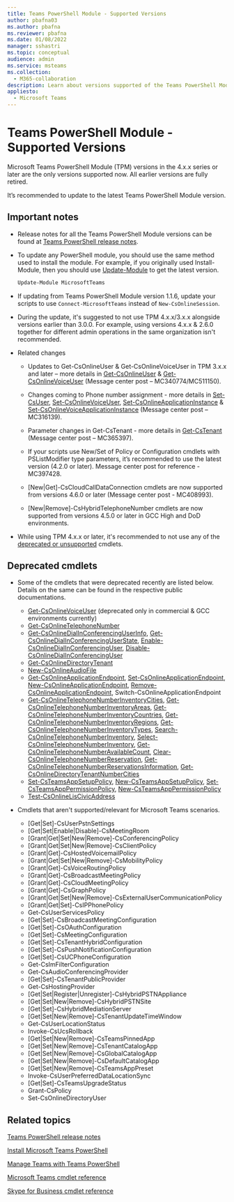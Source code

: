 ```yaml
---
title: Teams PowerShell Module - Supported Versions
author: pbafna03
ms.author: pbafna
ms.reviewer: pbafna
ms.date: 01/08/2022
manager: sshastri
ms.topic: conceptual
audience: admin
ms.service: msteams
ms.collection:
  - M365-collaboration
description: Learn about versions supported of the Teams PowerShell Module, used for administration of Microsoft Teams.
appliesto:
  - Microsoft Teams
---
```


# Teams PowerShell Module - Supported Versions

Microsoft Teams PowerShell Module (TPM) versions in the 4.x.x series or later are the only versions supported now. All earlier versions are fully retired. 

It’s recommended to update to the latest Teams PowerShell Module version.


## Important notes

- Release notes for all the Teams PowerShell Module versions can be found at [Teams PowerShell release notes](teams-powershell-release-notes.md).

- To update any PowerShell module, you should use the same method used to install the module. For example, if you originally used Install-Module, then you should use [Update-Module](/powershell/module/powershellget/update-module) to get the latest version.

  ```powershell
  Update-Module MicrosoftTeams
  ```

- If updating from Teams PowerShell Module version 1.1.6, update your scripts to use `Connect-MicrosoftTeams` instead of `New-CsOnlineSession`.

- During the update, it's suggested to not use TPM 4.x.x/3.x.x alongside versions earlier than 3.0.0. For example, using versions 4.x.x & 2.6.0 together for different admin operations in the same organization isn't recommended.

- Related changes
  - Updates to Get-CsOnlineUser & Get-CsOnlineVoiceUser in TPM 3.x.x and later – more details in [Get-CsOnlineUser](/powershell/module/teams/get-csonlineuser) & [Get-CsOnlineVoiceUser](/powershell/module/teams/get-csonlinevoiceuser) (Message center post – MC340774/MC511150).

  - Changes coming to Phone number assignment - more details in [Set-CsUser](/powershell/module/teams/set-csuser), [Set-CsOnlineVoiceUser](/powershell/module/teams/set-csonlinevoiceuser), [Set-CsOnlineApplicationInstance](/powershell/module/teams/set-csonlineapplicationinstance) & [Set-CsOnlineVoiceApplicationInstance](/powershell/module/teams/set-csonlinevoiceapplicationinstance) (Message center post – MC316139).

  - Parameter changes in Get-CsTenant - more details in [Get-CsTenant](/powershell/module/teams/get-cstenant) (Message center post – MC365397).
  
  - If your scripts use New/Set of Policy or Configuration cmdlets with PSListModifier type parameters, it’s recommended to use the latest version (4.2.0 or later). Message center post for reference - MC397428.

  - [New|Get]-CsCloudCallDataConnection cmdlets are now supported from versions 4.6.0 or later (Message center post - MC408993).
  
  - [New|Remove]-CsHybridTelephoneNumber cmdlets are now supported from versions 4.5.0 or later in GCC High and DoD environments.


- While using TPM 4.x.x or later, it's recommended to not use any of the [deprecated or unsupported](#deprecated-cmdlets) cmdlets.

## Deprecated cmdlets

- Some of the cmdlets that were deprecated recently are listed below. Details on the same can be found in the respective public documentations.
  - [Get-CsOnlineVoiceUser](/powershell/module/teams/get-csonlinevoiceuser) (deprecated only in commercial & GCC environments currently)
  - [Get-CsOnlineTelephoneNumber](/powershell/module/teams/get-csonlinetelephonenumber)
  - [Get-CsOnlineDialInConferencingUserInfo](/powershell/module/teams/get-csonlinedialinconferencinguserinfo), [Get-CsOnlineDialInConferencingUserState](/powershell/module/teams/get-csonlinedialinconferencinguserstate), [Enable-CsOnlineDialInConferencingUser](/powershell/module/teams/enable-csonlinedialinconferencinguser), [Disable-CsOnlineDialInConferencingUser](/powershell/module/teams/disable-csonlinedialinconferencinguser)
  - [Get-CsOnlineDirectoryTenant](/powershell/module/teams/get-csonlinedirectorytenant)
  - [New-CsOnlineAudioFile](/powershell/module/teams/new-csonlineaudiofile)
  - [Get-CsOnlineApplicationEndpoint](/powershell/module/teams/get-csonlineapplicationendpoint), [Set-CsOnlineApplicationEndpoint](/powershell/module/teams/set-csonlineapplicationendpoint), [New-CsOnlineApplicationEndpoint](/powershell/module/teams/new-csonlineapplicationendpoint), [Remove-CsOnlineApplicationEndpoint](/powershell/module/teams/remove-csonlineapplicationendpoint), Switch-CsOnlineApplicationEndpoint
  - [Get-CsOnlineTelephoneNumberInventoryCities](/powershell/module/teams/get-csonlinetelephonenumberinventorycities), [Get-CsOnlineTelephoneNumberInventoryAreas](/powershell/module/teams/get-csonlinetelephonenumberinventoryareas), [Get-CsOnlineTelephoneNumberInventoryCountries](/powershell/module/teams/get-csonlinetelephonenumberinventorycountries), [Get-CsOnlineTelephoneNumberInventoryRegions](/powershell/module/teams/get-csonlinetelephonenumberinventoryregions), [Get-CsOnlineTelephoneNumberInventoryTypes](/powershell/module/teams/get-csonlinetelephonenumberinventorytypes), [Search-CsOnlineTelephoneNumberInventory](/powershell/module/teams/search-csonlinetelephonenumberinventory), [Select-CsOnlineTelephoneNumberInventory](/powershell/module/teams/select-csonlinetelephonenumberinventory), [Get-CsOnlineTelephoneNumberAvailableCount](/powershell/module/teams/get-csonlinetelephonenumberavailablecount), [Clear-CsOnlineTelephoneNumberReservation](/powershell/module/teams/clear-csonlinetelephonenumberreservation), [Get-CsOnlineTelephoneNumberReservationsInformation](/powershell/module/teams/get-csonlinetelephonenumberreservationsinformation), [Get-CsOnlineDirectoryTenantNumberCities](/powershell/module/teams/get-csonlinedirectorytenantnumbercities)
  - [Set-CsTeamsAppSetupPolicy](/powershell/module/teams/set-csteamsappsetuppolicy), [New-CsTeamsAppSetupPolicy](/powershell/module/teams/new-csteamsappsetuppolicy), [Set-CsTeamsAppPermissionPolicy](/powershell/module/teams/set-csteamsapppermissionpolicy), [New-CsTeamsAppPermissionPolicy](/powershell/module/teams/new-csteamsapppermissionpolicy)
  - [Test-CsOnlineLisCivicAddress](/powershell/module/teams/test-csonlineliscivicaddress)

- Cmdlets that aren't supported/relevant for Microsoft Teams scenarios.
  - [Get|Set]-CsUserPstnSettings
  - [Get|Set|Enable|Disable]-CsMeetingRoom
  - [Grant|Get|Set|New|Remove]-CsConferencingPolicy
  - [Grant|Get|Set|New|Remove]-CsClientPolicy
  - [Grant|Get]-CsHostedVoicemailPolicy
  - [Grant|Get|Set|New|Remove]-CsMobilityPolicy
  - [Grant|Get]-CsVoiceRoutingPolicy
  - [Grant|Get]-CsBroadcastMeetingPolicy
  - [Grant|Get]-CsCloudMeetingPolicy
  - [Grant|Get]-CsGraphPolicy
  - [Grant|Get|Set|New|Remove]-CsExternalUserCommunicationPolicy
  - [Grant|Get|Set]-CsIPPhonePolicy
  - Get-CsUserServicesPolicy
  - [Get|Set]-CsBroadcastMeetingConfiguration
  - [Get|Set]-CsOAuthConfiguration
  - [Get|Set]-CsMeetingConfiguration
  - [Get|Set]-CsTenantHybridConfiguration
  - [Get|Set]-CsPushNotificationConfiguration
  - [Get|Set]-CsUCPhoneConfiguration
  - Get-CsImFilterConfiguration
  - Get-CsAudioConferencingProvider
  - [Get|Set]-CsTenantPublicProvider
  - Get-CsHostingProvider
  - [Get|Set|Register|Unregister]-CsHybridPSTNAppliance
  - [Get|Set|New|Remove]-CsHybridPSTNSite
  - [Get|Set]-CsHybridMediationServer
  - [Get|Set|New|Remove]-CsTenantUpdateTimeWindow
  - Get-CsUserLocationStatus
  - Invoke-CsUcsRollback
  - [Get|Set|New|Remove]-CsTeamsPinnedApp
  - [Get|Set|New|Remove]-CsTenantCatalogApp
  - [Get|Set|New|Remove]-CsGlobalCatalogApp
  - [Get|Set|New|Remove]-CsDefaultCatalogApp
  - [Get|Set|New|Remove]-CsTeamsAppPreset
  - Invoke-CsUserPreferredDataLocationSync
  - [Get|Set]-CsTeamsUpgradeStatus
  - Grant-CsPolicy
  - Set-CsOnlineDirectoryUser

## Related topics

[Teams PowerShell release notes](teams-powershell-release-notes.md)

[Install Microsoft Teams PowerShell](teams-powershell-install.md)

[Manage Teams with Teams PowerShell](teams-powershell-managing-teams.md)

[Microsoft Teams cmdlet reference](/powershell/module/teams)

[Skype for Business cmdlet reference](/powershell/module/teams)
